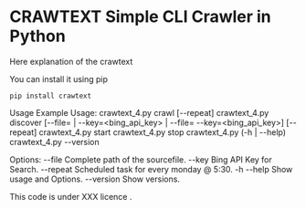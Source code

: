 CRAWTEXT Simple CLI Crawler in Python
========================================================

Here explanation of the crawtext

You can install it using pip

    pip install crawtext

Usage Example
      Usage:
      crawtext_4.py <project> crawl <query> [--repeat]
      crawtext_4.py <project> discover <query> [--file=<filename> | --key=<bing_api_key> | --file=<filename> --key=<bing_api_key>] [--repeat]
      crawtext_4.py <project> start <query>
      crawtext_4.py <project> stop
      crawtext_4.py (-h | --help)
      crawtext_4.py --version

Options:
	--file Complete path of the sourcefile.
	--key  Bing API Key for Search.
	--repeat Scheduled task for every monday @ 5:30.
	-h --help Show usage and Options.
	--version Show versions.

    

This code is under XXX licence .